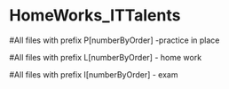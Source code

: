 # HomeWorks_ITTalents

#All files with prefix P[numberByOrder] -practice in place

#All files with prefix L[numberByOrder] - home work

#All files with prefix I[numberByOrder] - exam
